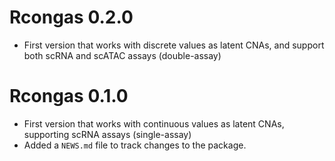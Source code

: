 # Rcongas 0.2.0

* First version that works with discrete values as latent CNAs, and support both scRNA and scATAC assays (double-assay)

# Rcongas 0.1.0

* First version that works with continuous values as latent CNAs, supporting scRNA assays (single-assay)
* Added a `NEWS.md` file to track changes to the package.
